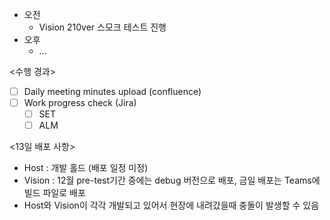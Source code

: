 - 오전
	- Vision 210ver 스모크 테스트 진행
- 오후
	- ...

<수행 경과>
- [ ] Daily meeting minutes upload (confluence)
- [ ] Work progress check (Jira)
	- [ ] SET
	- [ ] ALM

<13일 배포 사항>
- Host : 개발 홀드 (배포 일정 미정)
- Vision : 12월 pre-test기간 중에는 debug 버전으로 배포, 금일 배포는 Teams에 빌드 파일로 배포
- Host와 Vision이 각각 개발되고 있어서 현장에 내려갔을때 충돌이 발생할 수 있음
